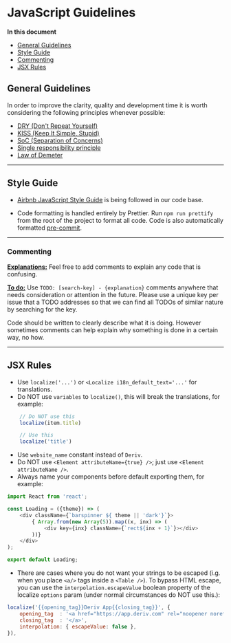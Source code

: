 # JavaScript Guidelines

**In this document**

-   [General Guidelines](#general-guidelines)
-   [Style Guide](#commenting)
-   [Commenting](#commenting)
-   [JSX Rules](#jsx-rules)

## General Guidelines

In order to improve the clarity, quality and development time it is worth considering the following principles whenever possible:

-   [DRY (Don't Repeat Yourself)](https://en.wikipedia.org/wiki/Don't_repeat_yourself)
-   [KISS (Keep It Simple, Stupid)](https://en.wikipedia.org/wiki/KISS_principle)
-   [SoC (Separation of Concerns)](https://en.wikipedia.org/wiki/Separation_of_concerns)
-   [Single responsibility principle](https://en.wikipedia.org/wiki/Single_responsibility_principle)
-   [Law of Demeter](https://en.wikipedia.org/wiki/Law_of_Demeter)

---

## Style Guide

-   [Airbnb JavaScript Style Guide](https://github.com/airbnb/javascript/blob/master/README.md) is being followed in our code base.

-   Code formatting is handled entirely by Prettier. Run `npm run prettify` from the root of the project to format all code. Code is also automatically formatted [pre-commit](https://www.atlassian.com/git/tutorials/git-hooks).

---

### Commenting

<a id="commenting-explanations"></a>
**[Explanations:](#commenting-explanations)** Feel free to add comments to explain any code that is confusing.

<a id="commenting-todo"></a>
**[To do:](#commenting-todo)** Use `TODO: [search-key] - {explanation}` comments anywhere that needs consideration or attention in the future. Please use a unique key per issue that a TODO addresses so that we can find all TODOs of similar nature by searching for the key.

<a id="commenting-api-requests"></a>
Code should be written to clearly describe what it is doing. However sometimes comments can help explain why something is done in a certain way, no how.

---

## JSX Rules

-   Use `localize('...')` or `<Localize i18n_default_text='...'` for translations.
-   Do NOT use `variables` to `localize()`, this will break the translations, for example:

```JavaScript
    // Do NOT use this
    localize(item.title)

    // Use this
    localize('title')
```

-   Use `website_name` constant instead of `Deriv`.
-   Do NOT use `<Element attributeName={true} />`; just use `<Element attributeName />`.
-   Always name your components before default exporting them, for example:

```JavaScript
import React from 'react';

const Loading = ({theme}) => (
    <div className={`barspinner ${ theme || 'dark'}`}>
        { Array.from(new Array(5)).map((x, inx) => (
            <div key={inx} className={`rect${inx + 1}`}></div>
        ))}
    </div>
);

export default Loading;
```

-   There are cases where you do not want your strings to be escaped (i.g. when you place `<a/>` tags inside a `<Table />`). To bypass HTML escape, you can use the `interpolation.escapeValue` boolean property of the localize `options` param (under normal circumstances do NOT use this.):

```JavaScript
localize('{{opening_tag}}Deriv App{{closing_tag}}', {
    opening_tag  : '<a href="https://app.deriv.com" rel="noopener noreferrer" target="_blank" class="link">',
    closing_tag  : '</a>',
    interpolation: { escapeValue: false },
}),
```
